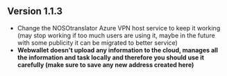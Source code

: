 ## Version 1.1.3
- Change the NOSOtranslator Azure VPN host service to keep it working (may stop working if too much users are using it, maybe in the future with some publicity it can be migrated to better service)
- **Webwallet doesn't upload any information to the cloud, manages all the information and task locally and therefore you should use it carefully (make sure to save any new address created here)**